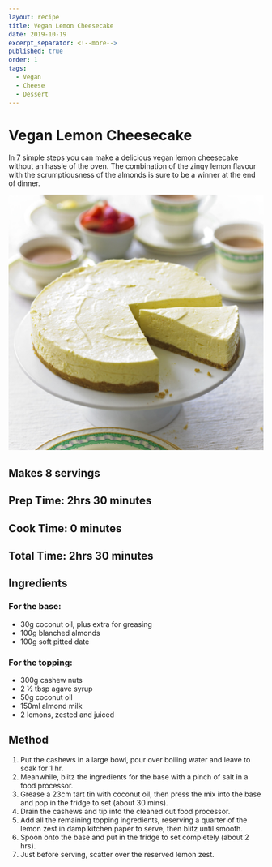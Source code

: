 ```yaml
---
layout: recipe
title: Vegan Lemon Cheesecake
date: 2019-10-19
excerpt_separator: <!--more-->
published: true
order: 1
tags:
  - Vegan
  - Cheese
  - Dessert
---
```


# Vegan Lemon Cheesecake
In 7 simple steps you can make a delicious vegan lemon cheesecake without an hassle of the oven. The combination of the zingy lemon flavour with the scrumptiousness of the almonds is sure to be a winner at the end of dinner.

<!--more-->
[![Lemon Cheesecake](/_uploads/LemonCheesecake.jpg)](/_uploads/LemonCheesecake.jpg)

## Makes 8 servings

## Prep Time: 2hrs 30 minutes
## Cook Time: 0 minutes
## Total Time: 2hrs 30 minutes

## Ingredients
### For the base:
- 30g coconut oil, plus extra for greasing
- 100g blanched almonds
- 100g soft pitted date

### For the topping:
- 300g cashew nuts
- 2 ½ tbsp agave syrup
- 50g coconut oil
- 150ml almond milk
- 2 lemons, zested and juiced



## Method
1. Put the cashews in a large bowl, pour over boiling water and leave to soak for 1 hr.
2. Meanwhile, blitz the ingredients for the base with a pinch of salt in a food processor.
3. Grease a 23cm tart tin with coconut oil, then press the mix into the base and pop in the fridge to set (about 30 mins).
4. Drain the cashews and tip into the cleaned out food processor.
5. Add all the remaining topping ingredients, reserving a quarter of the lemon zest in damp kitchen paper to serve, then blitz until smooth.
6. Spoon onto the base and put in the fridge to set completely (about 2 hrs).
7. Just before serving, scatter over the reserved lemon zest.

